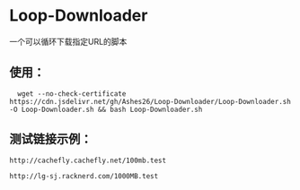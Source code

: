 # Loop-Downloader
一个可以循环下载指定URL的脚本
## 使用：
```
  wget --no-check-certificate https://cdn.jsdelivr.net/gh/Ashes26/Loop-Downloader/Loop-Downloader.sh -O Loop-Downloader.sh && bash Loop-Downloader.sh
```
## 测试链接示例：
```
http://cachefly.cachefly.net/100mb.test
```
```
http://lg-sj.racknerd.com/1000MB.test
```

